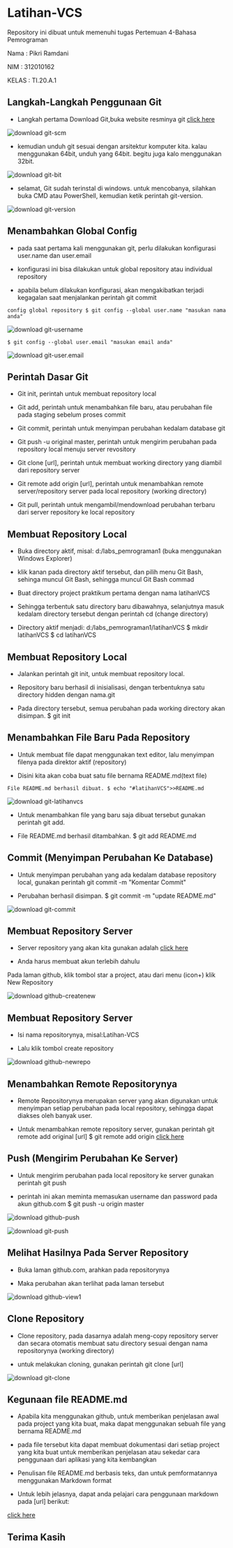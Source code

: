 # Latihan-VCS
Repository ini dibuat untuk memenuhi tugas Pertemuan 4-Bahasa Pemrograman

Nama    : Pikri Ramdani

NIM     : 312010162

KELAS   : TI.20.A.1


## Langkah-Langkah Penggunaan Git

* Langkah pertama Download Git,buka website resminya git [click here](https://git-scm.com)

![download git-scm](coding-git/git-scm.PNG) 

* kemudian unduh git sesuai dengan arsitektur komputer kita. kalau menggunakan 64bit, unduh yang 64bit. begitu juga kalo menggunakan 32bit.

![download git-bit](coding-git/git-bit.PNG)

* selamat, Git sudah terinstal di windows. untuk mencobanya, silahkan buka CMD atau PowerShell, kemudian ketik perintah git-version.

![download git-version](coding-git/git-version.PNG)

 ## Menambahkan Global Config

 * pada saat pertama kali menggunakan git, perlu dilakukan konfigurasi user.name dan user.email

 * konfigurasi ini bisa dilakukan untuk global repository atau individual repository

 * apabila belum dilakukan konfigurasi, akan mengakibatkan terjadi kegagalan saat menjalankan perintah git commit

  `config global repository $ git config --global user.name "masukan nama anda"` <br>

![download git-username](coding-git/git-username.PNG)

  `$ git config --global user.email "masukan email anda"` <br>

 ![download git-user.email](coding-git/git-useremail.PNG)

 ## Perintah Dasar Git

 * Git init, perintah untuk membuat repository local

 * Git add, perintah untuk menambahkan file baru, atau perubahan file pada staging sebelum proses commit

 * Git commit, perintah untuk menyimpan perubahan kedalam database git

 * Git push -u original master, perintah untuk mengirim perubahan pada repository local menuju server revository 

 * Git clone [url], perintah untuk membuat working directory yang diambil dari repository server

 * Git remote add origin [url], perintah untuk menambahkan remote server/repository server pada local repository (working directory) 

 * Git pull, perintah untuk mengambil/mendownload perubahan terbaru dari server repository ke local repository

 ## Membuat Repository Local 

 * Buka directory aktif, misal: d:/labs_pemrograman1 (buka menggunakan Windows Explorer)

 * klik kanan pada directory aktif tersebut, dan pilih menu Git Bash, sehinga muncul Git Bash, sehingga muncul Git Bash commad

 * Buat directory project praktikum pertama dengan nama latihanVCS

 * Sehingga terbentuk satu directory baru dibawahnya, selanjutnya masuk kedalam directory tersebut dengan perintah cd (change directory)

* Directory aktif menjadi: d:/labs_pemrograman1/latihanVCS $ mkdir latihanVCS $ cd latihanVCS

## Membuat Repository Local

* Jalankan perintah git init, untuk membuat repository local.

* Repository baru berhasil di inisialisasi, dengan terbentuknya satu directory hidden dengan nama.git

* Pada directory tersebut, semua perubahan pada working directory akan disimpan. $ git init

## Menambahkan File Baru Pada Repository 

* Untuk membuat file dapat menggunakan text editor, lalu menyimpan filenya pada direktor aktif (repository) 

* Disini kita akan coba buat satu file bernama README.md(text file)

 `File README.md berhasil dibuat. $ echo "#latihanVCS">>README.md` <br>

![download git-latihanvcs](coding-git/git-latihanvcs.PNG)

* Untuk menambahkan file yang baru saja dibuat tersebut gunakan perintah git add.

* File README.md berhasil ditambahkan. $ git add README.md

## Commit (Menyimpan Perubahan Ke Database)

* Untuk menyimpan perubahan yang ada kedalam database repository local, gunakan perintah git commit -m "Komentar Commit"

* Perubahan berhasil disimpan. $ git commit -m "update README.md"

![download git-commit](coding-git/git-commit.PNG)

## Membuat Repository Server

* Server repository yang akan kita gunakan adalah [click here](http://github.com)

* Anda harus membuat akun terlebih dahulu 

Pada laman github, klik tombol star a project, atau dari menu (icon+) klik New Repository

![download github-createnew](coding-git/github-createnew.PNG)

## Membuat Repository Server

* Isi nama repositorynya, misal:Latihan-VCS

* Lalu klik tombol create repository

![download github-newrepo](coding-git/github-newrepo.PNG)

## Menambahkan Remote Repositorynya

* Remote Repositorynya merupakan server yang akan digunakan untuk menyimpan setiap perubahan pada local repository, sehingga dapat diakses oleh banyak user.

* Untuk menambahkan remote repository server, gunakan perintah git remote add original [url] $ git remote add origin
[click here](https://github.com/pikriramdani/Latihan-VCS)

## Push (Mengirim Perubahan Ke Server)

* Untuk mengirim perubahan pada local repository ke server gunakan perintah git push

* perintah ini akan meminta memasukan username dan password pada akun github.com $ git push -u origin master

![download github-push](coding-git/github-push.PNG)

![download git-push](coding-git/git-push.PNG)

## Melihat Hasilnya Pada Server Repository

* Buka laman github.com, arahkan pada repositorynya

* Maka perubahan akan terlihat pada laman tersebut

![download github-view1](coding-git/github-view1.PNG)

## Clone Repository

* Clone repository, pada dasarnya adalah meng-copy repository server dan secara otomatis membuat satu directory sesuai dengan nama repositorynya (working directory)

* untuk melakukan cloning, gunakan perintah git clone [url]

![download git-clone](coding-git/git-clone.PNG)

## Kegunaan file README.md

* Apabila kita menggunakan github, untuk memberikan penjelasan awal pada project yang kita buat, maka dapat menggunakan sebuah file yang bernama README.md

* pada file tersebut kita dapat membuat dokumentasi dari setiap project yang kita buat untuk memberikan penjelasan atau sekedar cara penggunaan dari aplikasi yang kita kembangkan

* Penulisan file README.md berbasis teks, dan untuk pemformatannya menggunakan Markdown format

* Untuk lebih jelasnya, dapat anda pelajari cara penggunaan markdown pada [url] berikut:

[click here](https://markdownguide.org/basic-syntax)

##              Terima Kasih
